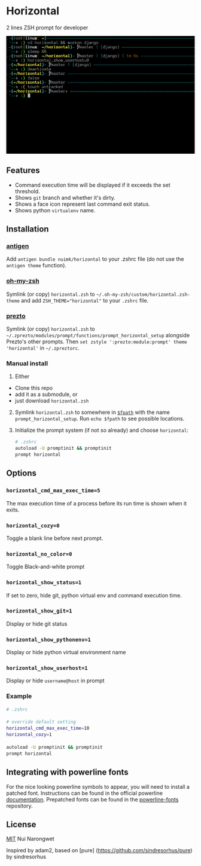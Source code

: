 # Horizontal

2 lines ZSH prompt for developer

![horizontal with anonymous powerline font](screenshot.png)


## Features

- Command execution time will be displayed if it exceeds the set threshold.
- Shows `git` branch and whether it's dirty.
- Shows a face icon represent last command exit status.
- Shows python `virtualenv` name.


## Installation

### [antigen](https://github.com/zsh-users/antigen)

Add `antigen bundle nuimk/horizontal` to your .zshrc file (do not use the `antigen theme` function).

### [oh-my-zsh](https://github.com/robbyrussell/oh-my-zsh)

Symlink (or copy) `horizontal.zsh` to `~/.oh-my-zsh/custom/horizontal.zsh-theme` and add `ZSH_THEME="horizontal"` to your `.zshrc` file.

### [prezto](https://github.com/sorin-ionescu/prezto)

Symlink (or copy) `horizontal.zsh` to `~/.zprezto/modules/prompt/functions/prompt_horizontal_setup` alongside Prezto's other prompts. Then `set zstyle ':prezto:module:prompt' theme 'horizontal'` in `~/.zpreztorc`.

### Manual install

1. Either
  - Clone this repo
  - add it as a submodule, or
  - just download `horizontal.zsh`

2. Symlink `horizontal.zsh` to somewhere in [`$fpath`](http://www.refining-linux.org/archives/46/ZSH-Gem-12-Autoloading-functions/) with the name `prompt_horizontal_setup`. Run `echo $fpath` to see possible locations.

3. Initialize the prompt system (if not so already) and choose `horizontal`:

    ```sh
    # .zshrc
    autoload -U promptinit && promptinit
    prompt horizontal
    ```


## Options

### `horizontal_cmd_max_exec_time=5`
The max execution time of a process before its run time is shown when it exits.

### `horizontal_cozy=0`
Toggle a blank line before next prompt.

###  `horizontal_no_color=0`
Toggle Black-and-white prompt

###  `horizontal_show_status=1`
If set to zero, hide git, python virtual env and command execution time.

###  `horizontal_show_git=1`
Display or hide git status

###  `horizontal_show_pythonenv=1`
Display or hide python virtual environment name

###  `horizontal_show_userhost=1`
Display or hide `username@host` in prompt


### Example

```sh
# .zshrc

# override default setting
horizontal_cmd_max_exec_time=10
horizontal_cozy=1

autoload -U promptinit && promptinit
prompt horizontal
```

## Integrating with powerline fonts
For the nice looking powerline symbols to appear,
you will need to install a patched font. Instructions can be found
in the official powerline [documentation](https://powerline.readthedocs.org/en/latest/installation/linux.html#font-installation).
Prepatched fonts can be found in the [powerline-fonts](https://github.com/Lokaltog/powerline-fonts) repository.


## License

[MIT](http://opensource.org/licenses/MIT) Nui Narongwet

Inspired by adam2, based on [pure] (https://github.com/sindresorhus/pure) by sindresorhus

